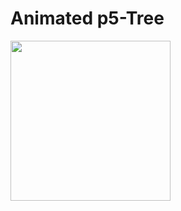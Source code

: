 # Animated p5-Tree

<img src="https://scontent-lhr3-1.xx.fbcdn.net/v/t1.0-9/13417412_10153800264212266_7830473881765409395_n.jpg?oh=c4f059b62a53c23bf1ca7d42024da2bd&oe=580AA414" width="256">
